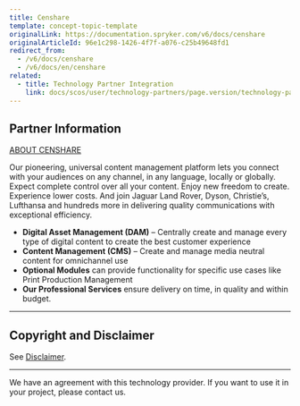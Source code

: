 ```yaml
---
title: Censhare
template: concept-topic-template
originalLink: https://documentation.spryker.com/v6/docs/censhare
originalArticleId: 96e1c298-1426-4f7f-a076-c25b49648fd1
redirect_from:
  - /v6/docs/censhare
  - /v6/docs/en/censhare
related:
  - title: Technology Partner Integration
    link: docs/scos/user/technology-partners/page.version/technology-partner-integration.html
---
```


## Partner Information
[ABOUT CENSHARE](https://www.censhare.com/)

Our pioneering, universal content management platform lets you connect with your audiences on any channel, in any language, locally or globally. Expect complete control over all your content. Enjoy new freedom to create. Experience lower costs. And join Jaguar Land Rover, Dyson, Christie’s, Lufthansa and hundreds more in delivering quality communications with exceptional efficiency.

* **Digital Asset Management (DAM)** – Centrally create and manage every type of digital content to create the best customer experience
* **Content Management (CMS)** – Create and manage media neutral content for omnichannel use
* **Optional Modules** can provide functionality for specific use cases like Print Production Management
* **Our Professional Services** ensure delivery on time, in quality and within budget.

---

## Copyright and Disclaimer

See [Disclaimer](https://github.com/spryker/spryker-documentation).

---
We have an agreement with this technology provider. If you want to use it in your project, please contact us.

<div class="hubspot-form js-hubspot-form" data-portal-id="2770802" data-form-id="163e11fb-e833-4638-86ae-a2ca4b929a41" id="hubspot-1"></div>

